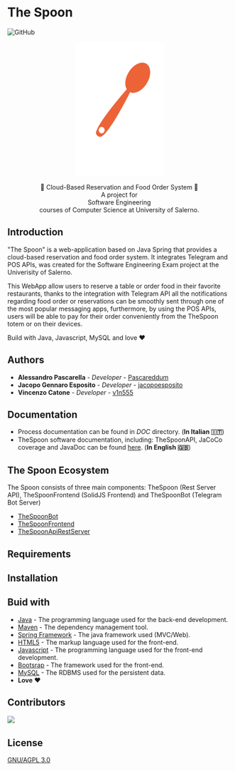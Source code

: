 # The Spoon
![GitHub](https://img.shields.io/github/license/pascareddum/TheSpoon?color=red&style=flat-square)
<p align="center">
<img src="https://github.com/Pascareddum/TheSpoon/blob/master/Static/Image/logo_The_Spoon.png" width="200" height="300"/>
</p>

<p align = "center">
  🍕 Cloud-Based Reservation and Food Order System 🍕
  <br>
  A project for
  <br>
  Software Engineering 
  <br>
  courses of Computer Science at University of Salerno.
</p>

## Introduction 

"The Spoon" is a web-application based on Java Spring that provides a cloud-based reservation and food order system. It integrates Telegram and POS APIs, was created for the Software Engineering Exam project at the Univerisity of Salerno.

This WebApp allow users to reserve a table or order food in their favorite restaurants, thanks to the integration with Telegram API all the notifications regarding food order or reservations can be smoothly sent through one of the most popular messaging apps, furthermore, by using the POS APIs, users will be able to pay for their order conveniently from the TheSpoon totem or on their devices.

Build with Java, Javascript, MySQL and love :heart:

## Authors

* **Alessandro Pascarella** - *Developer* - [Pascareddum](https://github.com/Pascareddum)
* **Jacopo Gennaro Esposito** - *Developer* - [jacopoesposito](https://github.com/jacopoesposito)
* **Vincenzo Catone** - *Developer* - [v1n555](https://github.com/v1n55)

## Documentation

* Process documentation can be found in *DOC*  directory. (**In Italian :it:**)
* TheSpoon software documentation, including: TheSpoonAPI, JaCoCo coverage and JavaDoc can be found [here](https://jacopoesposito.github.io/thespoon). (**In English :uk:**)

## The Spoon Ecosystem 

The Spoon consists of three main components: TheSpoon (Rest Server API), TheSpoonFrontend (SolidJS Frontend) and TheSpoonBot (Telegram Bot Server)

* [TheSpoonBot](https://github.com/jacopoesposito/TheSpoonBot)
* [TheSpoonFrontend](https://github.com/pascareddum/TheSpoonFrontend)
* [TheSpoonApiRestServer](https://github.com/pascareddum/TheSpoon)

## Requirements

## Installation

## Buid with 
* [Java](https://jdk.java.net/21/) - The programming language used for the back-end development.
* [Maven](https://maven.apache.org) - The dependency management tool.
* [Spring Framework](https://spring.io) - The java framework used (MVC/Web).
* [HTML5](https://en.wikipedia.org/wiki/HTML5) - The markup language used for the front-end. 
* [Javascript](https://ecma-international.org/publications-and-standards/standards/ecma-262/) - The programming language used for the front-end development.
* [Bootsrap](https://getbootstrap.com) - The framework used for the front-end.
* [MySQL](https://dev.mysql.com/doc/) - The RDBMS used for the persistent data.
* **Love** :heart:

## Contributors

<a href="https://github.com/pascareddum/TheSpoon/graphs/contributors">
  <img src="https://contrib.rocks/image?repo=pascareddum/TheSpoon" />
</a>

## License
[GNU/AGPL 3.0](https://choosealicense.com/licenses/agpl-3.0/)
